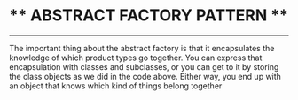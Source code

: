 # ** ABSTRACT FACTORY PATTERN **
------------------------------------

The important thing about the abstract factory
is that it encapsulates the knowledge of which product types go together. You can
express that encapsulation with classes and subclasses, or you can get to it by storing the
class objects as we did in the code above. Either way, you end up with an object that
knows which kind of things belong together